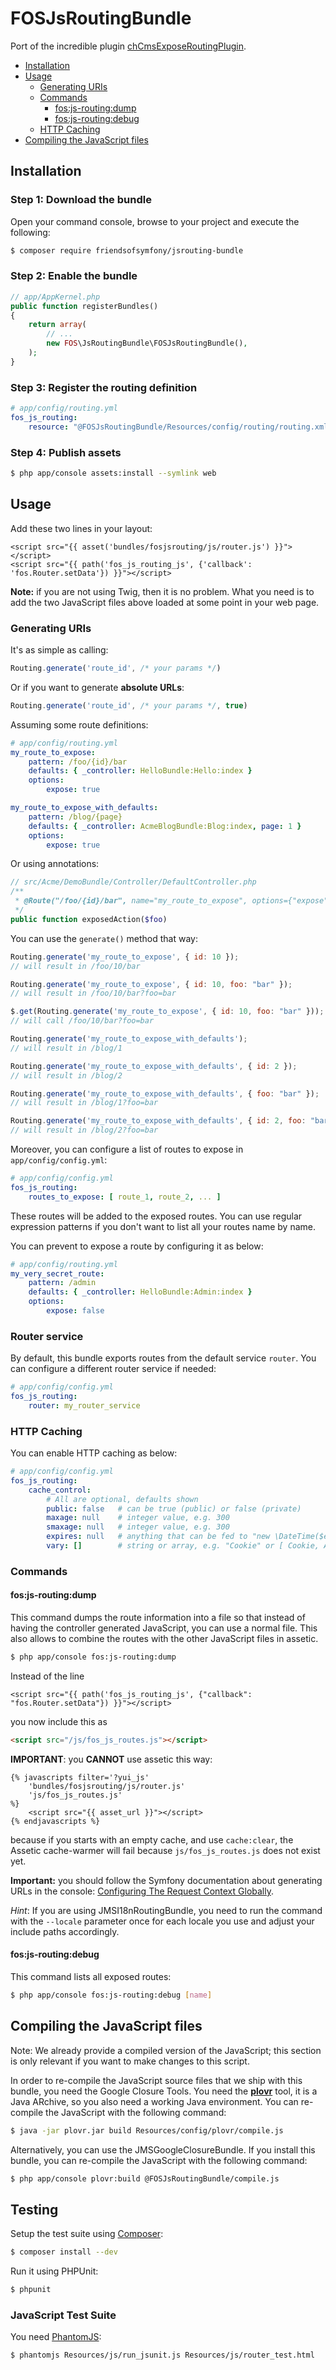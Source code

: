FOSJsRoutingBundle
==================

Port of the incredible plugin
[chCmsExposeRoutingPlugin](https://github.com/themouette/chCmsExposeRoutingPlugin).

* [Installation](#installation)
* [Usage](#usage)
  - [Generating URIs](#generating-uris)
  - [Commands](#commands)
    - [fos:js-routing:dump](#fosjs-routingdump)
    - [fos:js-routing:debug](#fosjs-routingdebug)
  - [HTTP Caching](#http-caching)
* [Compiling the JavaScript files](#compiling-the-javascript-files)


Installation
------------

### Step 1: Download the bundle

Open your command console, browse to your project and execute the following:

```sh
$ composer require friendsofsymfony/jsrouting-bundle
```

### Step 2: Enable the bundle

``` php
// app/AppKernel.php
public function registerBundles()
{
    return array(
        // ...
        new FOS\JsRoutingBundle\FOSJsRoutingBundle(),
    );
}
```

### Step 3: Register the routing definition

```yaml
# app/config/routing.yml
fos_js_routing:
    resource: "@FOSJsRoutingBundle/Resources/config/routing/routing.xml"
```

### Step 4: Publish assets

```sh
$ php app/console assets:install --symlink web
```

Usage
-----

Add these two lines in your layout:

```jinja
<script src="{{ asset('bundles/fosjsrouting/js/router.js') }}"></script>
<script src="{{ path('fos_js_routing_js', {'callback': 'fos.Router.setData'}) }}"></script>
```

**Note:** if you are not using Twig, then it is no problem. What you need is to
add the two JavaScript files above loaded at some point in your web page.

### Generating URIs

It's as simple as calling:

```JavaScript
Routing.generate('route_id', /* your params */)
```

Or if you want to generate **absolute URLs**:

```JavaScript
Routing.generate('route_id', /* your params */, true)
```

Assuming some route definitions:

```yaml
# app/config/routing.yml
my_route_to_expose:
    pattern: /foo/{id}/bar
    defaults: { _controller: HelloBundle:Hello:index }
    options:
        expose: true

my_route_to_expose_with_defaults:
    pattern: /blog/{page}
    defaults: { _controller: AcmeBlogBundle:Blog:index, page: 1 }
    options:
        expose: true
```

Or using annotations:

```php
// src/Acme/DemoBundle/Controller/DefaultController.php
/**
 * @Route("/foo/{id}/bar", name="my_route_to_expose", options={"expose"=true})
 */
public function exposedAction($foo)
```

You can use the `generate()` method that way:

```JavaScript
Routing.generate('my_route_to_expose', { id: 10 });
// will result in /foo/10/bar

Routing.generate('my_route_to_expose', { id: 10, foo: "bar" });
// will result in /foo/10/bar?foo=bar

$.get(Routing.generate('my_route_to_expose', { id: 10, foo: "bar" }));
// will call /foo/10/bar?foo=bar

Routing.generate('my_route_to_expose_with_defaults');
// will result in /blog/1

Routing.generate('my_route_to_expose_with_defaults', { id: 2 });
// will result in /blog/2

Routing.generate('my_route_to_expose_with_defaults', { foo: "bar" });
// will result in /blog/1?foo=bar

Routing.generate('my_route_to_expose_with_defaults', { id: 2, foo: "bar" });
// will result in /blog/2?foo=bar
```

Moreover, you can configure a list of routes to expose in `app/config/config.yml`:

```yaml
# app/config/config.yml
fos_js_routing:
    routes_to_expose: [ route_1, route_2, ... ]
```

These routes will be added to the exposed routes. You can use regular expression patterns
if you don't want to list all your routes name by name.

You can prevent to expose a route by configuring it as below:

```yaml
# app/config/routing.yml
my_very_secret_route:
    pattern: /admin
    defaults: { _controller: HelloBundle:Admin:index }
    options:
        expose: false
```

### Router service

By default, this bundle exports routes from the default service `router`. You
can configure a different router service if needed:

```yaml
# app/config/config.yml
fos_js_routing:
    router: my_router_service
```

### HTTP Caching

You can enable HTTP caching as below:

```yaml
# app/config/config.yml
fos_js_routing:
    cache_control:
        # All are optional, defaults shown
        public: false   # can be true (public) or false (private)
        maxage: null    # integer value, e.g. 300
        smaxage: null   # integer value, e.g. 300
        expires: null   # anything that can be fed to "new \DateTime($expires)", e.g. "5 minutes"
        vary: []        # string or array, e.g. "Cookie" or [ Cookie, Accept ]
```

### Commands

#### fos:js-routing:dump

This command dumps the route information into a file so that instead of having
the controller generated JavaScript, you can use a normal file. This also allows
to combine the routes with the other JavaScript files in assetic.

```bash
$ php app/console fos:js-routing:dump
```

Instead of the line

```jinja
<script src="{{ path('fos_js_routing_js', {"callback": "fos.Router.setData"}) }}"></script>
```

you now include this as

```html
<script src="/js/fos_js_routes.js"></script>
```

**IMPORTANT**: you **CANNOT** use assetic this way:

```jinja
{% javascripts filter='?yui_js'
    'bundles/fosjsrouting/js/router.js'
    'js/fos_js_routes.js'
%}
    <script src="{{ asset_url }}"></script>
{% endjavascripts %}
```

because if you starts with an empty cache, and use `cache:clear`, the Assetic cache-warmer will fail because `js/fos_js_routes.js` does not exist yet.


**Important:** you should follow the Symfony documentation about generating URLs
in the console: [Configuring The Request Context
Globally](http://symfony.com/doc/current/cookbook/console/sending_emails.html#configuring-the-request-context-globally).

*Hint*: If you are using JMSI18nRoutingBundle, you need to run the command with
the `--locale` parameter once for each locale you use and adjust your include paths
accordingly.


#### fos:js-routing:debug

This command lists all exposed routes:

```bash
$ php app/console fos:js-routing:debug [name]
```

Compiling the JavaScript files
------------------------------

Note: We already provide a compiled version of the JavaScript; this section is only
relevant if you want to make changes to this script.

In order to re-compile the JavaScript source files that we ship with this bundle, you
need the Google Closure Tools. You need the
[**plovr**](http://plovr.com/download.html) tool, it is a Java ARchive, so you
also need a working Java environment. You can re-compile the JavaScript with the
following command:

```bash
$ java -jar plovr.jar build Resources/config/plovr/compile.js
```

Alternatively, you can use the JMSGoogleClosureBundle. If you install this bundle,
you can re-compile the JavaScript with the following command:

```bash
$ php app/console plovr:build @FOSJsRoutingBundle/compile.js
```

Testing
-------

Setup the test suite using [Composer](http://getcomposer.org/):

```bash
$ composer install --dev
```

Run it using PHPUnit:

```bash
$ phpunit
```

### JavaScript Test Suite

You need [PhantomJS](http://phantomjs.org/):

```bash
$ phantomjs Resources/js/run_jsunit.js Resources/js/router_test.html
```
